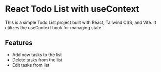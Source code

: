 # React Todo List with useContext

This is a simple Todo List project built with React, Tailwind CSS, and Vite. It utilizes the useContext hook for managing state.

## Features

- Add new tasks to the list
- Delete tasks from the list
- Edit tasks from list



